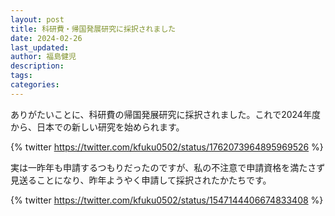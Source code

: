```yaml
---
layout: post
title: 科研費・帰国発展研究に採択されました
date: 2024-02-26
last_updated:
author: 福島健児
description:
tags:
categories:
---
```


ありがたいことに、科研費の帰国発展研究に採択されました。これで2024年度から、日本での新しい研究を始められます。

{% twitter https://twitter.com/kfuku0502/status/1762073964895969526 %}

実は一昨年も申請するつもりだったのですが、私の不注意で申請資格を満たさず見送ることになり、昨年ようやく申請して採択されたかたちです。

{% twitter https://twitter.com/kfuku0502/status/1547144406674833408 %}
